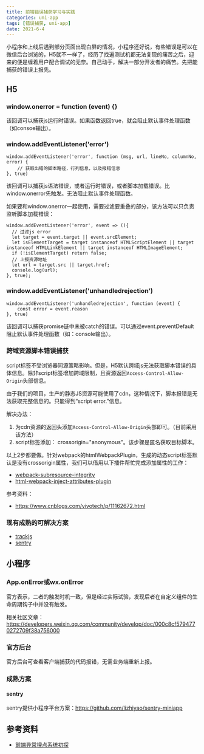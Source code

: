 ```yaml
---
title: 前端错误捕获学习与实践
categories: uni-app
tags: [错误捕获, uni-app]
date: 2021-6-4
---
```


小程序和上线后遇到部分页面出现白屏的情况，小程序还好说，有些错误是可以在微信后台浏览的，H5就不一样了，经历了找遍测试机都无法复现的痛苦之后，迎来的便是缠着用户配合调试的无奈。自己动手，解决一部分开发者的痛苦。先把能捕获的错误上报先。

## H5
### window.onerror = function (event) {}

该回调可以捕获js运行时错误。如果函数返回true，就会阻止默认事件处理函数（如consoe输出）。

### window.addEventListener('error')

```
window.addEventListener('error', function (msg, url, lineNo, columnNo, error) {
    // 获取出错的脚本路径，行列信息，以及报错信息
}, true)
```

该回调可以捕获js语法错误，或者运行时错误，或者脚本加载错误。比window.onerror先触发。无法阻止默认事件处理函数。

如果要和window.onerror一起使用，需要过滤要重叠的部分，该方法可以只负责监听脚本加载错误：

```
window.addEventListener('error', event => (){ 
  // 过滤js error
  let target = event.target || event.srcElement;
  let isElementTarget = target instanceof HTMLScriptElement || target instanceof HTMLLinkElement || target instanceof HTMLImageElement;
  if (!isElementTarget) return false;
  // 上报资源地址
  let url = target.src || target.href;
  console.log(url);
}, true);
```


### window.addEventListener('unhandledrejection')

```
window.addEventListener('unhandledrejection', function (event) {
    const error = event.reason
}, true)
```

该回调可以捕获promise链中未被catch的错误。可以通过event.preventDefault阻止默认事件处理函数（如：console输出）。

### 跨域资源脚本错误捕获
script标签不受浏览器同源策略影响。但是，H5默认跨域js无法获取脚本错误的具体信息。除非script标签增加跨域限制，且资源返回`Access-Control-Allow-Origin`头部信息。

由于我们的项目，生产的静态JS资源可能使用了cdn，这种情况下，脚本报错是无法获取完整信息的。只能得到“script error.”信息。

解决办法：
1. 为cdn资源的返回头添加`Access-Control-Allow-Origin`头部即可。（目前采用该方法）
2. script标签添加： crossorigin="anonymous"。该步骤是匿名获取目标脚本。

以上2步都要做。针对webpack的htmlWebpackPlugin，生成的动态script标签默认是没有crossorigin属性，我们可以借用以下插件帮忙完成添加属性的工作：
- [webpack-subresource-integrity](https://www.npmjs.com/package/webpack-subresource-integrity)
- [html-webpack-inject-attributes-plugin](https://www.npmjs.com/package/html-webpack-inject-attributes-plugin)

参考资料：
- https://www.cnblogs.com/vivotech/p/11162672.html

### 现有成熟的可解决方案

- [trackjs](https://trackjs.com/how/)
- [sentry](https://sentry.io/)

## 小程序

### App.onError或wx.onError
官方表示，二者的触发时机一致，但是经过实际试验，发现后者在自定义组件的生命周期钩子中并没有触发。

相关社区文章：
https://developers.weixin.qq.com/community/develop/doc/000c8cf5794770272709f38a756000

### 官方后台
官方后台可查看客户端捕获的代码报错，无需业务端重新上报。

### 成熟方案

#### sentry

sentry提供小程序平台方案：https://github.com/lizhiyao/sentry-miniapp


## 参考资料
- [前端异常埋点系统初探](https://mp.weixin.qq.com/s/nvI_6e_DC0p1ukY9oXStWg)